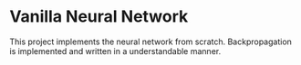 # Vanilla Neural Network
This project implements the neural network from scratch. Backpropagation is implemented and written in a understandable manner.
